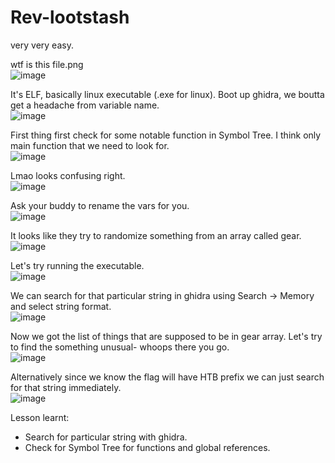 # Rev-lootstash

very very easy.

wtf is this file.png<br>
![image](https://github.com/user-attachments/assets/e04af642-61b3-4c4f-9016-ffc192c27e81)

It's ELF, basically linux executable (.exe for linux).
Boot up ghidra, we boutta get a headache from variable name.<br>
![image](https://github.com/user-attachments/assets/fa01cd12-da38-4b05-875c-c28844e8607d)

First thing first check for some notable function in Symbol Tree. I think only main function that we need to look for.<br>
![image](https://github.com/user-attachments/assets/1f85c57d-1170-4b24-9d97-39a1ded1685d)

Lmao looks confusing right.<br>
![image](https://github.com/user-attachments/assets/213eff97-6978-4316-95ee-258c09d179aa)

Ask your buddy to rename the vars for you.<br>
![image](https://github.com/user-attachments/assets/fa7b7739-07bc-4f53-adcb-07867c337d74)

It looks like they try to randomize something from an array called gear.<br>
![image](https://github.com/user-attachments/assets/e2427578-7cd7-4a69-934f-8bae927093a4)

Let's try running the executable.<br>
![image](https://github.com/user-attachments/assets/622d07c9-ec96-400c-88eb-68ebc2712bc0)

We can search for that particular string in ghidra using Search -> Memory and select string format.<br>
![image](https://github.com/user-attachments/assets/dbd0e794-f11d-4cd7-82bb-303385102e39)

Now we got the list of things that are supposed to be in gear array.
Let's try to find the something unusual- whoops there you go.<br>
![image](https://github.com/user-attachments/assets/654e56fc-87a9-4317-bdd8-0d62660d453d)

Alternatively since we know the flag will have HTB prefix we can just search for that string immediately.<br>
![image](https://github.com/user-attachments/assets/24ffe67c-ebe2-4ba9-84f3-24985ac46539)

Lesson learnt:
- Search for particular string with ghidra.
- Check for Symbol Tree for functions and global references.

